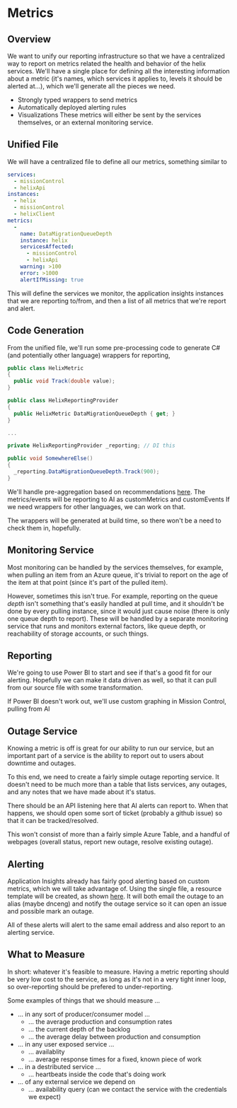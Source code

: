 # Metrics

## Overview
We want to unify our reporting infrastructure so that we have a centralized way to report on metrics related the health and behavior of the helix services.
We'll have a single place for defining all the interesting information about a metric (it's names, which services it applies to, levels it should be alerted at...),
which we'll generate all the pieces we need.
  * Strongly typed wrappers to send metrics
  * Automatically deployed alerting rules
  * Visualizations
These metrics will either be sent by the services themselves, or an external monitoring service.

## Unified File
We will have a centralized file to define all our metrics, something similar to 
``` YAML
services:
  - missionControl
  - helixApi
instances:
  - helix
  - missionControl
  - helixClient
metrics:
  -
    name: DataMigrationQueueDepth
    instance: helix
    servicesAffected:
      - missionControl
      - helixApi
    warning: >100
    error: >1000
    alertIfMissing: true

```
This will define the services we monitor, the application insights instances that we are reporting to/from, and then a list of all metrics that
we're report and alert.

## Code Generation
From the unified file, we'll run some pre-processing code to generate C# (and potentially other language) wrappers for reporting,
``` C#
public class HelixMetric
{
  public void Track(double value);
}

public class HelixReportingProvider
{
  public HelixMetric DataMigrationQueueDepth { get; }
}

...

private HelixReportingProvider _reporting; // DI this

public void SomewhereElse()
{
  _reporting.DataMigrationQueueDepth.Track(900);
}
```

We'll handle pre-aggregation based on recommendations
[here](https://docs.microsoft.com/en-us/azure/application-insights/app-insights-api-custom-events-metrics#trackmetric).
The metrics/events will be reporting to AI as customMetrics and customEvents
If we need wrappers for other languages, we can work on that.

The wrappers will be generated at build time, so there won't be a need to check them in, hopefully.

## Monitoring Service
Most monitoring can be handled by the services themselves, for example, when pulling an item from an Azure queue, it's trivial
to report on the age of the item at that point (since it's part of the pulled item).

However, sometimes this isn't true. For example, reporting on the queue _depth_ isn't something that's easily handled at pull time,
and it shouldn't be done by every pulling instance, since it would just cause noise (there is only one queue depth to report).
These will be handled by a separate monitoring service that runs and monitors external factors, like queue depth,
or reachability of storage accounts, or such things.

## Reporting
We're going to use Power BI to start and see if that's a good fit for our alerting. Hopefully we can make it data
driven as well, so that it can pull from our source file with some transformation.

If Power BI doesn't work out, we'll use custom graphing in Mission Control, pulling from AI

## Outage Service
Knowing a metric is off is great for our ability to run our service, but an important part of a service is the ability
to report out to users about downtime and outages.

To this end, we need to create a fairly simple outage reporting service. It doesn't need to be much more than
a table that lists services, any outages, and any notes that we have made about it's status.

There should be an API listening here that AI alerts can report to. When that happens, we should open
some sort of ticket (probably a github issue) so that it can be tracked/resolved.

This won't consist of more than a fairly simple Azure Table, and a handful of webpages (overall status,
report new outage, resolve existing outage).

## Alerting
Application Insights already has fairly good alerting based on custom metrics, which we will take advantage of.
Using the single file, a resource template will be created, as shown
[here](https://docs.microsoft.com/en-us/azure/monitoring-and-diagnostics/monitoring-enable-alerts-using-template).
It will both email the outage to an alias (maybe dnceng) and notify the outage service so it can open an issue
and possible mark an outage.

All of these alerts will alert to the same email address and also report to an alerting service.

## What to Measure
In short: whatever it's feasible to measure. Having a metric reporting should be very low cost to the service,
as long as it's not in a very tight inner loop, so over-reporting should be prefered to under-reporting.

Some examples of things that we should measure ...
  * ... in any sort of producer/consumer model ...
    * ... the average production and consumption rates
    * ... the current depth of the backlog
    * ... the average delay between production and consumption
  * ... in any user exposed service ...
    * ... availablity
    * ... average response times for a fixed, known piece of work
  * ... in a destributed service ...
    * ... heartbeats inside the code that's doing work
  * ... of any external service we depend on
    * ... availability query (can we contact the service with the credentials we expect)
